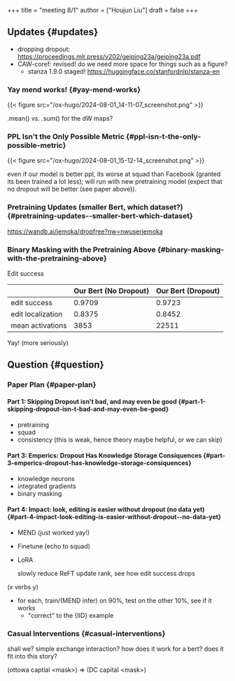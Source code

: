 +++
title = "meeting 8/1"
author = ["Houjun Liu"]
draft = false
+++

## Updates {#updates}

-   dropping dropout: <https://proceedings.mlr.press/v202/geiping23a/geiping23a.pdf>
-   CAW-coref: revised! do we need more space for things such as a figure?
    -   stanza 1.9.0 staged! <https://huggingface.co/stanfordnlp/stanza-en>


### Yay mend works! {#yay-mend-works}

{{< figure src="/ox-hugo/2024-08-01_14-11-07_screenshot.png" >}}

.mean() vs. .sum() for the dW maps?


### PPL Isn't the Only Possible Metric {#ppl-isn-t-the-only-possible-metric}

{{< figure src="/ox-hugo/2024-08-01_15-12-14_screenshot.png" >}}

even if our model is better ppl, its worse at squad than Facebook (granted its been trained a lot less); will run with new pretraining model (expect that no dropout will be better (see paper above)).


### Pretraining Updates (smaller Bert, which dataset?) {#pretraining-updates--smaller-bert-which-dataset}

<https://wandb.ai/jemoka/dropfree?nw=nwuserjemoka>


### Binary Masking with the Pretraining Above {#binary-masking-with-the-pretraining-above}

Edit success

|                   | Our Bert (No Dropout) | Our Bert (Dropout) |
|-------------------|-----------------------|--------------------|
| edit success      | 0.9709                | 0.9723             |
| edit localization | 0.8375                | 0.8452             |
| mean activations  | 3853                  | 22511              |

Yay! (more seriously)


## Question {#question}


### Paper Plan {#paper-plan}


#### Part 1: Skipping Dropout isn't bad, and may even be good {#part-1-skipping-dropout-isn-t-bad-and-may-even-be-good}

-   pretraining
-   squad
-   consistency (this is weak, hence theory maybe helpful, or we can skip)


#### Part 3: Emperics: Dropout Has Knowledge Storage Consiquences {#part-3-emperics-dropout-has-knowledge-storage-consiquences}

-   knowledge neurons
-   integrated gradients
-   binary masking


#### Part 4: Impact: look, editing is easier without dropout (no data yet) {#part-4-impact-look-editing-is-easier-without-dropout--no-data-yet}

-   MEND (just worked yay!)
-   Finetune (echo to squad)
-   LoRA

    slowly reduce ReFT update rank, see how edit success drops

(x verbs y)

-   for each, train/(MEND infer) on 90%, test on the other 10%, see if it works
    -   "correct" to the {IID} example


### Casual Interventions {#casual-interventions}

shall we? simple exchange interaction? how does it work for a bert? does it fit into this story?

(ottowa captial &lt;mask&gt;)
=&gt;
(DC capital &lt;mask&gt;)

